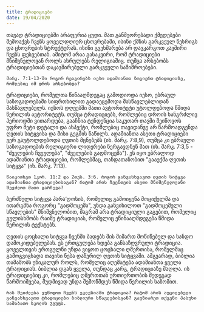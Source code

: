 ```yaml
---
title: ტრადიციები
date: 19/04/2020
---
```


თავად ტრადიციებში არაფერია ცუდი. მათ განმეორებადი ქმედებები შემოაქვს ჩვენს ყოველდღიურ ცხოვრებაში, ისინი ქმნის გარკვეულ წესრიგს და ცხოვრების სტრუქტურას. ისინი გვეხმარება არ დავკარგოთ კავშირი ჩვენს ფესვებთან. ამიტომ არაა გასაკვირი, რომ ტრადიციები მნიშვნელოვან როლს ასრულებს რელიგიაშიც. თუმცა არსებობს ტრადიციებთან დაკავშირებული გარკვეული საშიშროებები.

`მარკ. 7:1-13-ში როგორ რეაგირებს იესო ადამიანთა ზოგიერთ ტრადიციაზე, რომლებიც იმ დროს არსებობდა?`

ტრადიციები, რომელთა წინააღმდეგაც გამოდიოდა იესო, ებრაულ საზოგადოებაში სიფრთხილით გადაეცემოდა მასწავლებლიდან მასწავლებელს. იესოს დღეებში მათი ავტორიტეტი უტოლდებოდა წმიდა წერილის ავტორიტეტს. თუმცა ტრადიციებს, რომლებიც დროის ხანგრძლივ პერიოდში ვითარდება, გააჩნია ტენდენცია საკუთარ თავში შეიწოვოს უფრო მეტი დეტალი და ასპექტი, რომლებიც თავიდანვე არ წარმოადგენდა ღვთის სიტყვისა და მისი გეგმის ნაწილს. ადამიანთა ასეთი ტრადიციები ვერ გაუტოლდებოდა ღვთის მცნებებს (იხ. მარკ. 7:8,9), თუმცა კი ებრაული საზოგადოების რელიგიური ლიდერები ნერგავდნენ მათ (იხ. მარკ. 7:3,5 - "ძველების ჩვეულება", "ძველების გადმოცემა"). ეს იყო უბრალოდ ადამიანთა ტრადიციები, რომლებმაც, თანდათანობით "გააუქმა ღვთის სიტყვა" (იხ. მარკ. 7:13).

`წაიკითხეთ 1კორ. 11:2 და 2თეს. 3:6. როგორ განვასხვავოთ ღვთის სიტყვა ადამიანთა ტრადიციებისაგან? რატომ არის ჩვენთვის ასეთი მნიშვნელოვანი შევძლოთ მათი გარჩევა?`

ბერძნული სიტყვა პარა’დოსის, რომელიც გამოიყენა მოციქულმა და ითარგმნა როგორც "გადმოცემა", უნდა განვიხილოთ "გადმოცემული სწავლების" მნიშვნელობით, მაგრამ არა ტრადიციული გაგებით, რომელიც გულისხმობს რაიმე ტრადიციას, რომელიც ეწინააღმდეგება წმიდა წერილის ტექსტებს.

ღვთის ცოცხალი სიტყვა ჩვენში ბადებს მის მიმართ მოწიწებულ და სანდო დამოკიდებულებას. ეს ერთგულება ხდება განსაზღვრული ტრადიცია. ყოველთვის ერთგულნი უნდა ვიყოთ ცოცხალი ღმერთისა, რომელმაც გამოგვიცხადა თავისი ნება დაწერილ ღვთის სიტყვაში. ამგვარად, ბიბლია თამაშობს უნიკალურ როლს, რომელიც აღემატება ადამიანთა ყველა ტრადიციას. ბიბლია დგას ყველა, თუნდაც კარგ, ტრადიციაზე მაღლა. ის ტრადიციებიც კი, რომლებიც ღმერთთან ურთიერთობის შედეგად წარმოიშვება, მუდმივად უნდა შემოწმდეს წმიდა წერილის საზომით.

`რას შეიძლება ვუწოდოთ ჩვენს ეკლესიაში ტრადიცია? რატომ არის აუცილებელი განვასხვავოთ ტრადიციები ბიბლიური სწავლებისგან? გაუზიარეთ თქვენი პასუხი საშაბათო სკოლის ჯგუფს.`